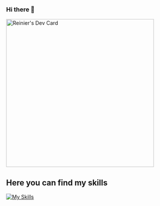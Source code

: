 ### Hi there 👋

<a href="https://app.daily.dev/RvDesignStudio"><img src="https://api.daily.dev/devcards/6e646978bd4f479a9fac87e2aeee8648.png?r=npb" width="400" alt="Reinier's Dev Card"/></a>

## Here you can find my skills
[![My Skills](https://skillicons.dev/icons?i=js,html,css,react,next,figma,vscode,php,wordpress,discord,docker,firebase)](https://rv-designs.nl)
<!--
**RvDstudio/RvDstudio** is a ✨ _special_ ✨ repository because its `README.md` (this file) appears on your GitHub profile.

Here are some ideas to get you started:

- 🔭 I’m currently working on ...
- 🌱 I’m currently learning ...
- 👯 I’m looking to collaborate on ...
- 🤔 I’m looking for help with ...
- 💬 Ask me about ...
- 📫 How to reach me: ...
- 😄 Pronouns: ...
- ⚡ Fun fact: ...
-->
